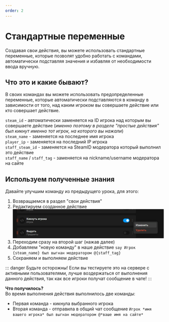 ```yaml
---
order: 2
---
```


# Стандартные переменные

Создавая свои действия, вы можете использовать стандартные переменные, которые позволят удобно работать с командами, автоматически подставляя значения и избавляя от необходимости ввода вручную.

## Что это и какие бывают?

В своих командах вы можете использовать предопределенные переменные, которые автоматически подставляются в команду в зависимости от того, над каким игроком вы совершаете действие или кто совершает действие.

`steam_id` - автоматически заменяется на ID игрока над которым вы совершаете действие (*именно поэтому в разделе "простые действия" был кикнут именно тот игрок, на которого вы нажали*)\
`steam_name` - заменяется на последнее имя игрока\
`player_ip` - заменяется на последний IP игрока\
`staff_steam_id` - заменяется на SteamID модератора который выполнил это действие\
`staff_name` / `staff_tag` - заменяется на nickname/username модератора на сайте

## Используем полученные знания

Давайте улучшим команду из предыдущего урока, для этого:

1. Возвращаемся в раздел "свои действия"
2. Редактируем созданное действие
![An image](/assets/images/edit-action.png)
3. Переходим сразу на второй шаг (нажав далее)
4. Добавляем "новую команду" в наше действие
`say Игрок {steam_name} был выгнан модератором @{staff_tag}`
5. Сохраняем и выполняем действие

::: danger Будьте осторожны!
Если вы тестируете это на сервере с активными пользователями, лучше воздержаться от выполнения данного действия, так как все игроки получат сообщение в чате!
:::

**Что получилось?**  
Во время выполнения действия выполнилось две команды:
- Первая команда - кикнула выбранного игрока
- Вторая команда - отправила в общий чат сообщение `Игрок *имя вашего игрока* был выгнан модератором @*ваше имя на сайте*`